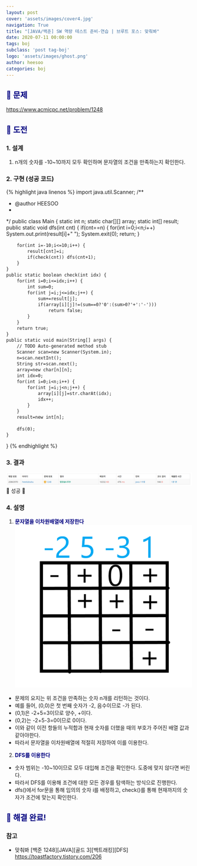 ```yaml
---
layout: post
cover: 'assets/images/cover4.jpg'
navigation: True
title: "[JAVA/백준] SW 역량 테스트 준비-연습 | 브루트 포스: 맞춰봐"
date: 2020-07-11 00:00:00
tags: boj
subclass: 'post tag-boj'
logo: 'assets/images/ghost.png'
author: heesoo
categories: boj
---
```

## <span style="color:navy">👀 문제</span>
<https://www.acmicpc.net/problem/1248>

## <span style="color:navy">👊 도전</span>

### 1. 설계
1. n개의 숫자를 -10~10까지 모두 확인하며 문자열의 조건을 만족하는지 확인한다.

### 2. 구현 (성공 코드)
{% highlight java linenos %}
import java.util.Scanner;
/**
 * @author HEESOO
 *
 */
public class Main {
	static int n;
	static char[][] array;
	static int[] result;
	public static void dfs(int cnt) {
		if(cnt==n) {
			for(int i=0;i<n;i++)
				System.out.print(result[i]+" ");
			System.exit(0);
			return;
		}
		
		for(int i=-10;i<=10;i++) {
			result[cnt]=i;
			if(check(cnt)) dfs(cnt+1);
		}
	}
	public static boolean check(int idx) {
		for(int i=0;i<=idx;i++) {
			int sum=0;
			for(int j=i;j<=idx;j++) {
				sum+=result[j];
				if(array[i][j]!=(sum==0?'0':(sum>0?'+':'-')))
					return false;
			}
		}
		return true;
	}
	public static void main(String[] args) {
		// TODO Auto-generated method stub
		Scanner scan=new Scanner(System.in);
		n=scan.nextInt();
		String str=scan.next();
		array=new char[n][n];
		int idx=0;
		for(int i=0;i<n;i++) {
			for(int j=i;j<n;j++) {
				array[i][j]=str.charAt(idx);
				idx++;
			}				
		}			
		result=new int[n];
		
		dfs(0);
	}
}
{% endhighlight %}

### 3. 결과
![실행결과](./assets/images/200711_1.PNG)
🤟 성공 🤟  

### 4. 설명
1. **<span style="color:navy">문자열을 이차원배열에 저장한다</span>**  
![그림1](./assets/images/200711_2.png)
- 문제의 요지는 위 조건을 만족하는 숫자 n개를 리턴하는 것이다.
- 예를 들어, (0,0)은 첫 번째 숫자가 -2, 음수이므로 -가 된다.
- (0,1)은 -2+5=3이므로 양수, +이다.
- (0,2)는 -2+5-3=0이므로 0이다.
- 이와 같이 이전 항들의 누적합과 현재 숫자를 더했을 때의 부호가 주어진 배열 값과 같아야한다.
- 따라서 문자열을 이차원배열에 적절히 저장하여 이를 이용한다.

2. **<span style="color:navy">DFS를 이용한다</span>**  
- 숫자 범위는 -10~10이므로 모두 대입해 조건을 확인한다. 도중에 맞지 않다면 버린다.
- 따라서 DFS를 이용해 조건에 대한 모든 경우를 탐색하는 방식으로 진행한다.
- dfs()에서 for문을 통해 임의의 숫자 i를 배정하고, check()를 통해 현재까지의 숫자가 조건에 맞는지 확인한다.

## <span style="color:navy">👏 해결 완료!</span>

### 참고
- 맞춰봐 [백준 1248][JAVA][골드 3][백트래킹][DFS] <https://toastfactory.tistory.com/206>